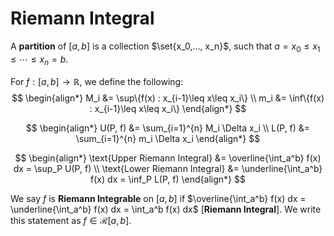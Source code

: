 # Riemann Integral

A **partition** of $[a, b]$ is a collection $\set{x_0,..., x_n}$, such that $a = x_0\leq x_1\leq\cdots \leq x_n = b$.

For $f: [a, b]\to\mathbb{R}$, we define the following:
$$
\begin{align*}
M_i &= \sup\{f(x) : x_{i-1}\leq x\leq x_i\} \\
m_i &= \inf\{f(x) : x_{i-1}\leq x\leq x_i\}
\end{align*}
$$

$$
\begin{align*}
U(P, f) &= \sum_{i=1}^{n} M_i \Delta x_i \\
L(P, f) &= \sum_{i=1}^{n} m_i \Delta x_i 
\end{align*}
$$

$$
\begin{align*}
\text{Upper Riemann Integral} &= \overline{\int_a^b} f(x) dx = \sup_P U(P, f) \\
\text{Lower Riemann Integral} &= \underline{\int_a^b} f(x) dx = \inf_P L(P, f)
\end{align*}
$$

We say $f$ is **Riemann Integrable** on $[a, b]$ if $\overline{\int_a^b} f(x) dx = \underline{\int_a^b} f(x) dx = \int_a^b f(x) dx$ [**Riemann Integral**]. We write this statement as $f\in\mathcal{R}[a,b]$.